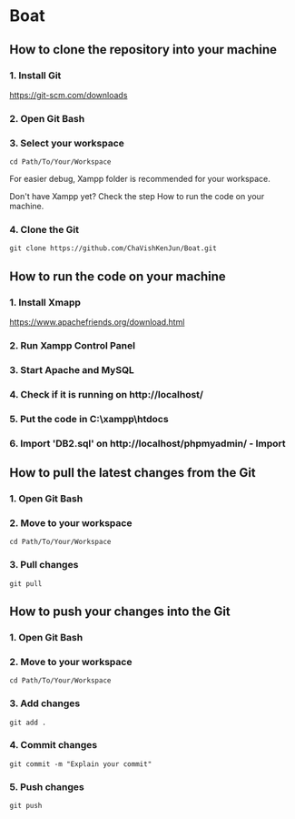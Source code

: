 # Boat
## How to clone the repository into your machine
### 1. Install Git
https://git-scm.com/downloads
### 2. Open Git Bash
### 3. Select your workspace
`cd Path/To/Your/Workspace`

For easier debug, Xampp folder is recommended for your workspace.

Don't have Xampp yet? Check the step How to run the code on your machine.
### 4. Clone the Git
`git clone https://github.com/ChaVishKenJun/Boat.git`



## How to run the code on your machine
### 1. Install Xmapp
https://www.apachefriends.org/download.html
### 2. Run Xampp Control Panel
### 3. Start Apache and MySQL
### 4. Check if it is running on http://localhost/
### 5. Put the code in C:\xampp\htdocs
### 6. Import 'DB2.sql' on http://localhost/phpmyadmin/ - Import



## How to pull the latest changes from the Git
### 1. Open Git Bash
### 2. Move to your workspace
`cd Path/To/Your/Workspace`
### 3. Pull changes
`git pull`


## How to push your changes into the Git
### 1. Open Git Bash
### 2. Move to your workspace
`cd Path/To/Your/Workspace`
### 3. Add changes
`git add .`
### 4. Commit changes
`git commit -m "Explain your commit"`
### 5. Push changes
`git push`
